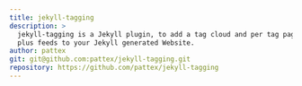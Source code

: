 ```yaml
---
title: jekyll-tagging
description: >
  jekyll-tagging is a Jekyll plugin, to add a tag cloud and per tag pages
  plus feeds to your Jekyll generated Website.
author: pattex
git: git@github.com:pattex/jekyll-tagging.git
repository: https://github.com/pattex/jekyll-tagging
---
```

